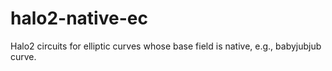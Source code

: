 # halo2-native-ec
Halo2 circuits for elliptic curves whose base field is native, e.g., babyjubjub curve.

